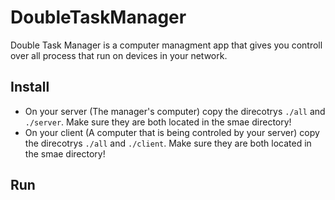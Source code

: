 # DoubleTaskManager

Double Task Manager is a computer managment app that gives you controll over all process that run on devices in your network.

## Install
- On your server (The manager's computer) copy the direcotrys ```./all``` and ```./server```. Make sure they are both located in the smae directory!
- On your client (A computer that is being controled by your server) copy the direcotrys ```./all``` and ```./client```. Make sure they are both located in the smae directory!

## Run
